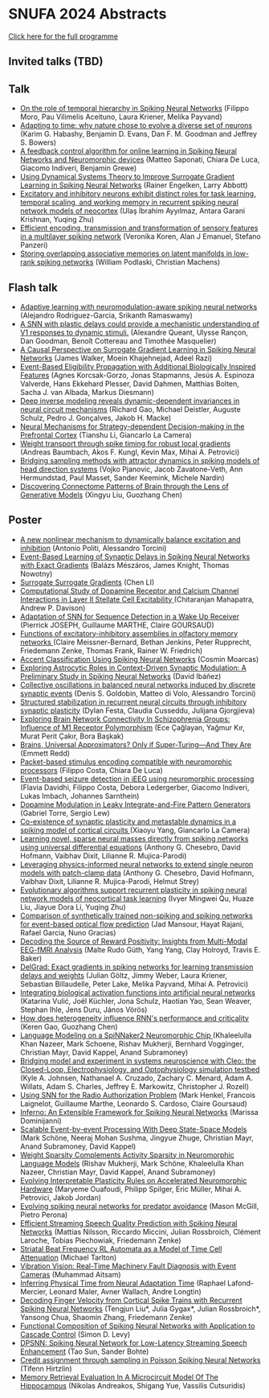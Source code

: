 # SNUFA 2024 Abstracts

[Click here for the full programme](https://snufa.net/2024)

## Invited talks (TBD)



## Talk

* [On the role of temporal hierarchy in Spiking Neural Networks](abstracts/filippo-moro-role.md) (Filippo Moro, ‪Pau Vilimelis Aceituno‬, Laura Kriener, Melika Payvand)
* [Adapting to time: why nature chose to evolve a diverse set of neurons](abstracts/karim-habashy-adapting.md) (Karim G. Habashy, Benjamin D. Evans, Dan F. M. Goodman and Jeffrey S. Bowers)
* [A feedback control algorithm for online learning in Spiking Neural Networks and Neuromorphic devices](abstracts/matteo-saponati-feedback.md) (Matteo Saponati, Chiara De Luca, Giacomo Indiveri, Benjamin Grewe)
* [Using Dynamical Systems Theory to Improve Surrogate Gradient Learning in Spiking Neural Networks](abstracts/rainer-engelken-using.md) (Rainer Engelken, Larry Abbott)
* [Excitatory and inhibitory neurons exhibit distinct roles for task learning, temporal scaling, and working memory in recurrent spiking neural network models of neocortex](abstracts/ulaş-i̇brahim-excitatory.md) (Ulaş İbrahim Ayyılmaz, Antara Garani Krishnan, Yuqing Zhu)
* [Efficient encoding, transmission and transformation of sensory features in a multilayer spiking network](abstracts/veronika-koren-efficient.md) (Veronika Koren, Alan J Emanuel, Stefano Panzeri)
* [Storing overlapping associative memories on latent manifolds in low-rank spiking networks](abstracts/william-podlaski-storing.md) (William Podlaski, Christian Machens)




## Flash talk

* [Adaptive learning with neuromodulation-aware spiking neural networks](abstracts/alejandro-rodriguez-garcia-adaptive.md) (Alejandro Rodriguez-Garcia, Srikanth Ramaswamy)
* [A SNN with plastic delays could provide a mechanistic understanding of V1 responses to dynamic stimuli.](abstracts/alexandre-queant-with.md) (Alexandre Queant, Ulysse Rançon, Dan Goodman, Benoît Cottereau and Timothée Masquelier)
* [A Causal Perspective on Surrogate Gradient Learning in Spiking Neural Networks](abstracts/james-walker-causal.md) (James Walker, Moein Khajehnejad, Adeel Razi)
* [Event-Based Eligibility Propagation with Additional Biologically Inspired Features](abstracts/jesús-a-event-based.md) (Agnes Korcsak-Gorzo, Jonas Stapmanns, Jesús A. Espinoza Valverde, Hans Ekkehard Plesser, David Dahmen, Matthias Bolten, Sacha J. van Albada, Markus Diesmann)
* [Deep inverse modeling reveals dynamic-dependent invariances in neural circuit mechanisms](abstracts/richard-gao-deep.md) (Richard Gao, Michael Deistler, Auguste Schulz, Pedro J. Gonçalves, Jakob H. Macke)
* [Neural Mechanisms for Strategy-dependent Decision-making in the Prefrontal Cortex](abstracts/tianshu-li-neural.md) (Tianshu Li, Giancarlo La Camera)
* [Weight transport through spike timing for robust local gradients](abstracts/timo-gierlich-weight.md) (Andreas Baumbach, Akos F. Kungl, Kevin Max, Mihai A. Petrovici)
* [Bridging sampling methods with attractor dynamics in spiking models of head direction systems](abstracts/vojko-pjanovic-bridging.md) (Vojko Pjanovic, Jacob Zavatone-Veth, Ann Hermundstad, Paul Masset, Sander Keemink, Michele Nardin)
* [Discovering Connectome Patterns of Brain through the Lens of Generative Models](abstracts/xingyu-liu-discovering.md) (Xingyu Liu, Guozhang Chen)




## Poster

* [A new nonlinear mechanism to dynamically balance excitation and inhibition](abstracts/alessandro-torcini-nonlinear.md) (Antonio Politi, Alessandro Torcini)
* [Event-Based Learning of Synaptic Delays in Spiking Neural Networks with Exact Gradients](abstracts/balázs-mészáros-event-based.md) (Balázs Mészáros, James Knight, Thomas Nowotny)
* [Surrogate Surrogate Gradients](abstracts/chen-li-surrogate.md) (Chen LI)
* [Computational Study of Dopamine Receptor and Calcium Channel Interactions in Layer II Stellate Cell Excitability ](abstracts/chitaranjan-mahapatra-computational.md) (Chitaranjan Mahapatra, Andrew P. Davison)
* [Adaptation of SNN for Sequence Detection in a Wake Up Receiver](abstracts/claire-goursaud-adaptation.md) (Pierrick JOSEPH, Guillaume MARTHE, Claire GOURSAUD)
* [Functions of excitatory-inhibitory assemblies in olfactory memory networks ](abstracts/claire-meissner-bernard-functions.md) (Claire Meissner-Bernard, Bethan Jenkins, Peter Rupprecht, Friedemann Zenke, Thomas Frank, Rainer W. Friedrich)
* [Accent Classification Using Spiking Neural Networks](abstracts/cosmin-moarcas-accent.md) (Cosmin Moarcas)
* [Exploring Astrocytic Roles in Context-Driven Synaptic Modulation: A Preliminary Study in Spiking Neural Networks](abstracts/david-ibáñez-exploring.md) (David Ibáñez)
* [Collective oscillations in balanced neural networks induced by discrete synaptic events](abstracts/denis-s-collective.md) (Denis S. Goldobin, Matteo di Volo, Alessandro Torcini)
* [Structured stabilization in recurrent neural circuits through inhibitory synaptic plasticity](abstracts/dylan-festa-structured.md) (Dylan Festa, Claudia Cusseddu, Julijana Gjorgjieva)
* [Exploring Brain Network Connectivity In Schizophrenia Groups: Influence of M1 Receptor Polymorphism](abstracts/ece-çağlayan-exploring.md) (Ece Çağlayan, Yağmur Kır, Murat Perit Çakır, Bora Başkak)
* [Brains, Universal Approximators? Only if Super-Turing—And They Are](abstracts/emmett-redd-brains.md) (Emmett Redd)
* [Packet-based stimulus encoding compatible with neuromorphic processors](abstracts/filippo-costa-packet-based.md) (Filippo Costa, Chiara De Luca)
* [Event-based seizure detection in iEEG using neuromorphic processing](abstracts/flavia-davidhi-event-based.md) (Flavia Davidhi, Filippo Costa, Debora Ledergerber, Giacomo Indiveri, Lukas Imbach, Johannes Sarnthein)
* [Dopamine Modulation in Leaky Integrate-and-Fire Pattern Generators](abstracts/gabriel-torre-dopamine.md) (Gabriel Torre, Sergio Lew)
* [Co-existence of synaptic plasticity and metastable dynamics in a spiking model of cortical circuits ](abstracts/giancarlo-la-co-existence.md) (Xiaoyu Yang, Giancarlo La Camera)
* [Learning novel, sparse neural masses directly from spiking networks using universal differential equations](abstracts/helmut-strey-learning.md) (Anthony G. Chesebro, David Hofmann, Vaibhav Dixit, Lilianne R. Mujica-Parodi)
* [Leveraging physics-informed neural networks to extend single neuron models with patch-clamp data](abstracts/helmut-strey-leveraging.md) (Anthony G. Chesebro, David Hofmann, Vaibhav Dixit, Lilianne R. Mujica-Parodi, Helmut Strey)
* [Evolutionary algorithms support recurrent plasticity in spiking neural network models of neocortical task learning](abstracts/ivyer-qu-evolutionary.md) (Ivyer Mingwei Qu, Huaze Liu, Jiayue Dora Li, Yuqing Zhu)
* [Comparison of synthetically trained non-spiking and spiking networks for event-based optical flow prediction](abstracts/jad-mansour-comparison.md) (Jad Mansour, Hayat Rajani, Rafael Garcia, Nuno Gracias)
* [Decoding the Source of Reward Positivity: Insights from Multi-Modal EEG-fMRI Analysis](abstracts/jaleesa-s-decoding.md) (Malte Rudo Güth, Yang Yang,  Clay Holroyd,  Travis E. Baker)
* [DelGrad: Exact gradients in spiking networks for learning transmission delays and weights](abstracts/julian-göltz-delgrad.md) (Julian Göltz, Jimmy Weber, Laura Kriener, Sebastian Billaudelle, Peter Lake, Melika Payvand, Mihai A. Petrovici)
* [Integrating biological activation functions into artificial neural networks](abstracts/katarina-vulić-integrating.md) (Katarina Vulić, Joël Küchler, Jona Schulz, Haotian Yao, Sean Weaver, Stephan Ihle, Jens Duru, János Vörös)
* [How does heterogeneity influence RNN's performance and criticality](abstracts/keren-gao-does.md) (Keren Gao, Guozhang Chen)
* [Language Modeling on a SpiNNaker2 Neuromorphic Chip ](abstracts/khaleelulla-khan-language.md) (Khaleelulla Khan Nazeer, Mark Schoene, Rishav Mukherji, Bernhard Vogginger, Christian Mayr, David Kappel, Anand Subramoney)
* [Bridging model and experiment in systems neuroscience with Cleo: the Closed-Loop, Electrophysiology, and Optophysiology simulation testbed](abstracts/kyle-johnsen-bridging.md) (Kyle A. Johnsen, Nathanael A. Cruzado, Zachary C. Menard, Adam A. Willats, Adam S. Charles, Jeffrey E. Markowitz, Christopher J. Rozell)
* [Using SNN for the Radio Authorization Problem](abstracts/leonardo-s-using.md) (Mark Henkel, Francois Laignelot, Guillaume Marthe, Leonardo S. Cardoso, Claire Goursaud)
* [Inferno: An Extensible Framework for Spiking Neural Networks](abstracts/marissa-dominijanni-inferno.md) (Marissa Dominijanni)
* [Scalable Event-by-event Processing With Deep State-Space Models](abstracts/mark-schöne-scalable.md) (Mark Schöne, Neeraj Mohan Sushma, Jingyue Zhuge, Christian Mayr, Anand Subramoney, David Kappel)
* [Weight Sparsity Complements Activity Sparsity in Neuromorphic Language Models](abstracts/mark-schöne-weight.md) (Rishav Mukherji, Mark Schöne, Khaleelulla Khan Nazeer, Christian Mayr, David Kappel, Anand Subramoney)
* [Evolving Interpretable Plasticity Rules on Accelerated Neuromorphic Hardware](abstracts/maryeme-ouafoudi-evolving.md) (Maryeme Ouafoudi, Philipp Spilger, Eric Müller, Mihai A. Petrovici, Jakob Jordan)
* [Evolving spiking neural networks for predator avoidance](abstracts/mason-mcgill-evolving.md) (Mason McGill, Pietro Perona)
* [Efficient Streaming Speech Quality Prediction with Spiking Neural Networks](abstracts/mattias-nilsson-efficient.md) (Mattias Nilsson, Riccardo Miccini, Julian Rossbroich, Clément Laroche, Tobias Piechowiak, Friedemann Zenke)
* [Striatal Beat Frequency RL Automata as a Model of Time Cell Attenuation](abstracts/michael-tarlton-striatal.md) (Michael Tarlton)
* [Vibration Vision: Real-Time Machinery Fault Diagnosis with Event Cameras](abstracts/muhammad-aitsam-vibration.md) (Muhammad Aitsam)
* [Inferring Physical Time from Neural Adaptation Time](abstracts/raphael-lafond-mercier-inferring.md) (Raphael Lafond-Mercier, Leonard Maler, Avner Wallach, Andre Longtin)
* [Decoding Finger Velocity from Cortical Spike Trains with Recurrent Spiking Neural Networks](abstracts/shaomin-zhang-decoding.md) (Tengjun Liu*, Julia Gygax*, Julian Rossbroich*, Yansong Chua, Shaomin Zhang, Friedemann Zenke)
* [Functional Composition of Spiking Neural Networks with Application to Cascade Control](abstracts/simon-d-functional.md) (Simon D. Levy)
* [DPSNN: Spiking Neural Network for Low-Latency Streaming Speech Enhancement](abstracts/tao-sun-dpsnn.md) (Tao Sun, Sander Bohte)
* [Credit assignment through sampling in Poisson Spiking Neural Networks](abstracts/tifenn-hirtzlin-credit.md) (Tifenn Hirtzlin)
* [Memory Retrieval Evaluation In A Microcircuit Model Of The Hippocampus](abstracts/vassilis-cutsuridis-memory.md) (Nikolas Andreakos, Shigang Yue, Vassilis Cutsuridis)



